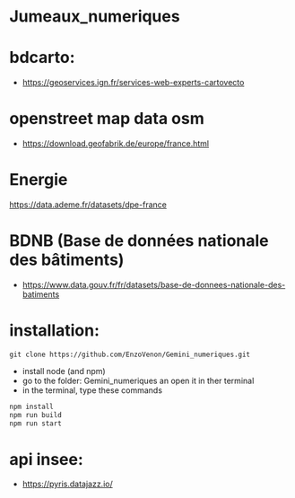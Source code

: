 # Jumeaux_numeriques

# bdcarto:
 - https://geoservices.ign.fr/services-web-experts-cartovecto

# openstreet map data osm 
 - https://download.geofabrik.de/europe/france.html

# Energie 
 https://data.ademe.fr/datasets/dpe-france
 
# BDNB (Base de données nationale des bâtiments)
 - https://www.data.gouv.fr/fr/datasets/base-de-donnees-nationale-des-batiments

# installation: 
```
git clone https://github.com/EnzoVenon/Gemini_numeriques.git
```
- install node (and npm)
- go to the folder:  Gemini_numeriques an open it in ther terminal 
- in the terminal, type these commands

```bash
npm install
npm run build
npm run start
```

# api insee: 
  - https://pyris.datajazz.io/


